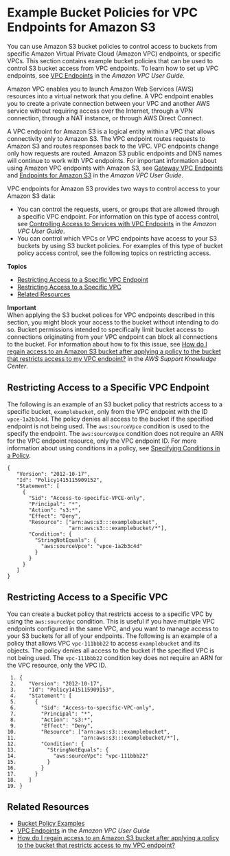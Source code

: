 # Example Bucket Policies for VPC Endpoints for Amazon S3<a name="example-bucket-policies-vpc-endpoint"></a>

You can use Amazon S3 bucket policies to control access to buckets from specific Amazon Virtual Private Cloud \(Amazon VPC\) endpoints, or specific VPCs\. This section contains example bucket policies that can be used to control S3 bucket access from VPC endpoints\. To learn how to set up VPC endpoints, see [VPC Endpoints](http://docs.aws.amazon.com/AmazonVPC/latest/UserGuide/vpc-endpoints.html) in the *Amazon VPC User Guide*\. 

Amazon VPC enables you to launch Amazon Web Services \(AWS\) resources into a virtual network that you define\. A VPC endpoint enables you to create a private connection between your VPC and another AWS service without requiring access over the Internet, through a VPN connection, through a NAT instance, or through AWS Direct Connect\. 

A VPC endpoint for Amazon S3 is a logical entity within a VPC that allows connectivity only to Amazon S3\. The VPC endpoint routes requests to Amazon S3 and routes responses back to the VPC\. VPC endpoints change only how requests are routed\. Amazon S3 public endpoints and DNS names will continue to work with VPC endpoints\. For important information about using Amazon VPC endpoints with Amazon S3, see [Gateway VPC Endpoints](http://docs.aws.amazon.com/AmazonVPC/latest/UserGuide/vpce-gateway.html) and [Endpoints for Amazon S3](http://docs.aws.amazon.com/AmazonVPC/latest/UserGuide/vpc-endpoints-s3.html) in the *Amazon VPC User Guide*\. 

VPC endpoints for Amazon S3 provides two ways to control access to your Amazon S3 data: 
+ You can control the requests, users, or groups that are allowed through a specific VPC endpoint\. For information on this type of access control, see [Controlling Access to Services with VPC Endpoints](http://docs.aws.amazon.com/AmazonVPC/latest/UserGuide/vpc-endpoints-access.html) in the *Amazon VPC User Guide*\.
+ You can control which VPCs or VPC endpoints have access to your S3 buckets by using S3 bucket policies\. For examples of this type of bucket policy access control, see the following topics on restricting access\.

**Topics**
+ [Restricting Access to a Specific VPC Endpoint](#example-bucket-policies-restrict-accesss-vpc-endpoint)
+ [Restricting Access to a Specific VPC](#example-bucket-policies-restrict-access-vpc)
+ [Related Resources](#example-bucket-policies-restrict-access-vpc-related-resources)

**Important**  
When applying the S3 bucket polices for VPC endpoints described in this section, you might block your access to the bucket without intending to do so\. Bucket permissions intended to specifically limit bucket access to connections originating from your VPC endpoint can block all connections to the bucket\. For information about how to fix this issue, see [How do I regain access to an Amazon S3 bucket after applying a policy to the bucket that restricts access to my VPC endpoint?](https://aws.amazon.com/premiumsupport/knowledge-center/s3-regain-access/) in the *AWS Support Knowledge Center*\.

## Restricting Access to a Specific VPC Endpoint<a name="example-bucket-policies-restrict-accesss-vpc-endpoint"></a>

The following is an example of an S3 bucket policy that restricts access to a specific bucket, `examplebucket`, only from the VPC endpoint with the ID `vpce-1a2b3c4d`\.  The policy denies all access to the bucket if the specified endpoint is not being used\. The  `aws:sourceVpce` condition  is used to the specify the endpoint\. The `aws:sourceVpce` condition does not require an ARN for the VPC endpoint resource, only the VPC endpoint ID\. For more information about using conditions in a policy, see [Specifying Conditions in a Policy](amazon-s3-policy-keys.md)\.

```
{
   "Version": "2012-10-17",
   "Id": "Policy1415115909152",
   "Statement": [
     {
       "Sid": "Access-to-specific-VPCE-only",
       "Principal": "*",
       "Action": "s3:*",
       "Effect": "Deny",
       "Resource": ["arn:aws:s3:::examplebucket",
                    "arn:aws:s3:::examplebucket/*"],
       "Condition": {
         "StringNotEquals": {
           "aws:sourceVpce": "vpce-1a2b3c4d"
         }
       }
     }
   ]
}
```

## Restricting Access to a Specific VPC<a name="example-bucket-policies-restrict-access-vpc"></a>

You can create a bucket policy that restricts access to a specific VPC by using the `aws:sourceVpc` condition\. This is useful if you have multiple VPC endpoints configured in the same VPC, and you want to manage access to your S3 buckets for all of your endpoints\. The following is an example of a policy that allows VPC `vpc-111bbb22` to access `examplebucket` and its objects\. The policy denies all access to the bucket if the specified VPC is not being used\. The `vpc-111bbb22` condition key does not require an ARN for the VPC resource, only the VPC ID\.

```
 1. {
 2.    "Version": "2012-10-17",
 3.    "Id": "Policy1415115909153",
 4.    "Statement": [
 5.      {
 6.        "Sid": "Access-to-specific-VPC-only",
 7.        "Principal": "*",
 8.        "Action": "s3:*",
 9.        "Effect": "Deny",
10.        "Resource": ["arn:aws:s3:::examplebucket",
11.                     "arn:aws:s3:::examplebucket/*"],
12.        "Condition": {
13.          "StringNotEquals": {
14.            "aws:sourceVpc": "vpc-111bbb22"
15.          }
16.        }
17.      }
18.    ]
19. }
```

## Related Resources<a name="example-bucket-policies-restrict-access-vpc-related-resources"></a>
+ [Bucket Policy Examples](example-bucket-policies.md)
+ [VPC Endpoints](http://docs.aws.amazon.com/AmazonVPC/latest/UserGuide/vpc-endpoints.html) in the *Amazon VPC User Guide*
+ [How do I regain access to an Amazon S3 bucket after applying a policy to the bucket that restricts access to my VPC endpoint?](https://aws.amazon.com/premiumsupport/knowledge-center/s3-regain-access/)